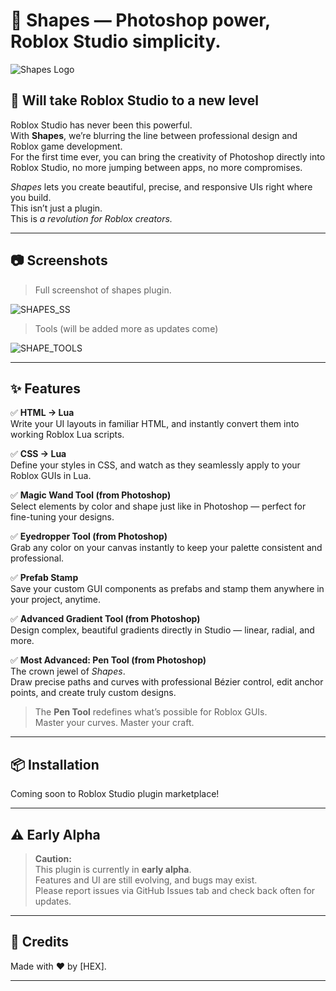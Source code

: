 # 🎨 Shapes — Photoshop power, Roblox Studio simplicity.

![Shapes Logo](https://github.com/AntSAmE/Shapes/blob/main/assets/Shapes_Plugin_logo.png)

## 🚀 Will take Roblox Studio to a new level

Roblox Studio has never been this powerful.  
With **Shapes**, we’re blurring the line between professional design and Roblox game development.  
For the first time ever, you can bring the creativity of Photoshop directly into Roblox Studio, no more jumping between apps, no more compromises.  

*Shapes* lets you create beautiful, precise, and responsive UIs right where you build.  
This isn’t just a plugin.  
This is *a revolution for Roblox creators.*

---

## 📷 Screenshots

> Full screenshot of shapes plugin.

![SHAPES_SS](https://github.com/AntSAmE/Shapes/blob/main/assets/SHAPES.png)

> Tools (will be added more as updates come)

![SHAPE_TOOLS](https://github.com/AntSAmE/Shapes/blob/main/assets/Tools.png)

---

## ✨ Features

✅ **HTML → Lua**  
Write your UI layouts in familiar HTML, and instantly convert them into working Roblox Lua scripts.

✅ **CSS → Lua**  
Define your styles in CSS, and watch as they seamlessly apply to your Roblox GUIs in Lua.

✅ **Magic Wand Tool (from Photoshop)**  
Select elements by color and shape just like in Photoshop — perfect for fine-tuning your designs.

✅ **Eyedropper Tool (from Photoshop)**  
Grab any color on your canvas instantly to keep your palette consistent and professional.

✅ **Prefab Stamp**  
Save your custom GUI components as prefabs and stamp them anywhere in your project, anytime.

✅ **Advanced Gradient Tool (from Photoshop)**  
Design complex, beautiful gradients directly in Studio — linear, radial, and more.

✅ **Most Advanced: Pen Tool (from Photoshop)**  
The crown jewel of *Shapes*.  
Draw precise paths and curves with professional Bézier control, edit anchor points, and create truly custom designs.  
> The **Pen Tool** redefines what’s possible for Roblox GUIs.  
> Master your curves. Master your craft.

---

## 📦 Installation

Coming soon to Roblox Studio plugin marketplace!  

---

## ⚠️ Early Alpha

> **Caution:**  
> This plugin is currently in **early alpha**.  
> Features and UI are still evolving, and bugs may exist.  
> Please report issues via GitHub Issues tab and check back often for updates.

---

## 🌟 Credits

Made with ❤️ by [HEX].

---
